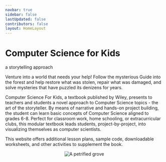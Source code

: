 ```yaml
---
navbar: true
sidebar: false
lastUpdated: false
contributors: false
layout: HomeLayout
---
```

<div class="container">
<h1 class="splashLg">Computer Science for Kids</h1>
<p class="splash">a storytelling approach</p>
<div class="grid-body">
    <article>
      <div class="text">
        <p>Venture into a world that needs your help! Follow the mysterious Guide into the forest and help restore what was stolen, repair what was damaged, and solve mysteries that have puzzled its denizens for years.</p>
        <p>Computer Science For Kids, a textbook published by Wiley, presents to teachers and students a novel approach to Computer Science topics - the art of the storyteller. By means of narrative and hands-on project building, the student can learn basic concepts of Computer Science aligned to grades 6-8. Perfect for classroom work, home schooling, or extracurricular clubs, this modular textbook leads students, project-by-project, into visualizing themselves as computer scientists.</p>
        <p>This website offers additional lesson plans, sample code, downloadable worksheets, and other activities to supplement the book.</p>
        </div>
      </article>
      <article>
        <div class="text">
           <p align="center"><img
                alt="A petrified grove"
                :src="$withBase('./assets/art/book-cover.png')"
              /></p>
        </div>
      </article>
</div>
</div>